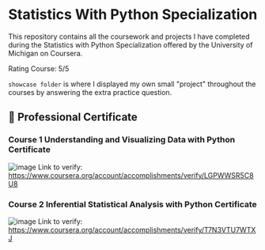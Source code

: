 # Statistics With Python Specialization 
This repository contains all the coursework and projects I have completed during the Statistics with Python Specialization offered by the University of Michigan on Coursera.

Rating Course: 5/5

`showcase folder` is where I displayed my own small "project" throughout the courses by answering the extra practice question. 

## 🥇 Professional Certificate

### Course 1 Understanding and Visualizing Data with Python Certificate
![image](https://github.com/tienngm2049/Statistics-With-Python-Specialization/assets/131929681/425e7091-9297-4cf8-aef1-75a317c90a5e)
Link to verify: https://www.coursera.org/account/accomplishments/verify/LGPWWSR5C8U8

### Course 2 Inferential Statistical Analysis with Python Certificate
![image](https://github.com/tienngm2049/Statistics-With-Python-Specialization/assets/131929681/e0ff28f7-e205-4a9b-a098-258825e45a14)
Link to verify: https://www.coursera.org/account/accomplishments/verify/T7N3VTU7WTXJ
